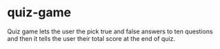 # quiz-game
Quiz game lets the user the pick true and false answers to ten questions and then it tells the user their total score at the end of quiz.
